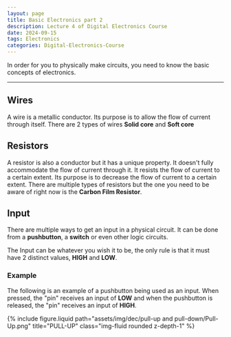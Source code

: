 ```yaml
---
layout: page
title: Basic Electronics part 2
description: Lecture 4 of Digital Electronics Course
date: 2024-09-15
tags: Electronics
categories: Digital-Electronics-Course
---
```


In order for you to physically make circuits, you need to know the basic concepts of electronics.

---

## Wires

A wire is a metallic conductor. Its purpose is to allow the flow of current through itself.
There are 2 types of wires
**Solid core** and **Soft core**

## Resistors

A resistor is also a conductor but it has a unique property. It doesn't fully accommodate the flow of current through it. It resists the flow of current to a certain extent. Its purpose is to decrease the flow of current to a certain extent.
There are multiple types of resistors but the one you need to be aware of right now is the **Carbon Film Resistor**.

## Input

There are multiple ways to get an input in a physical circuit. It can be done from a **pushbutton**, a **switch** or even other logic circuits.

The Input can be whatever you wish it to be, the only rule is that it must have 2 distinct values, **HIGH** and **LOW**.

### Example

The following is an example of a pushbutton being used as an input. When pressed, the "pin" receives an input of **LOW** and when the pushbutton is released, the "pin" receives an input of **HIGH**.

{% include figure.liquid path="assets/img/dec/pull-up and pull-down/Pull-Up.png" title="PULL-UP" class="img-fluid rounded z-depth-1" %}

